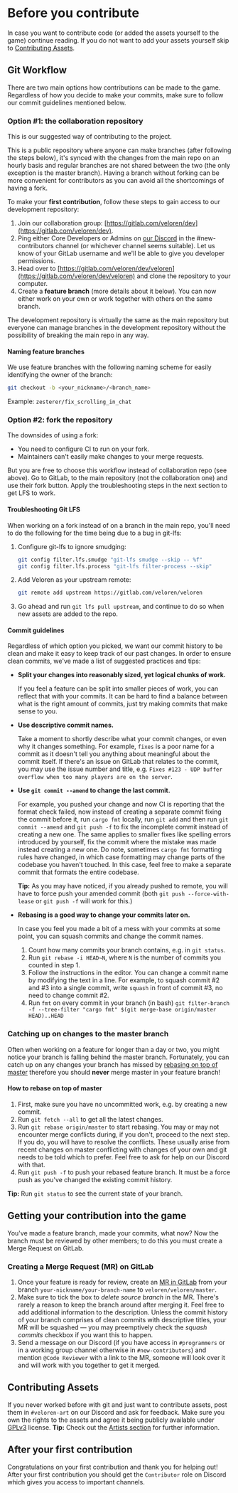 # Before you contribute

In case you want to contribute code (or added the assets yourself to the game) continue reading.
If you do not want to add your assets yourself skip to [Contributing Assets](#contributing-assets).

## Git Workflow

There are two main options how contributions can be made to the game.
Regardless of how you decide to make your commits, make sure to follow our commit guidelines mentioned below.

### Option #1: the collaboration repository

This is our suggested way of contributing to the project.

This is a public repository where anyone can make branches (after following the steps below),
it's synced with the changes from the main repo on an hourly basis and regular branches
are not shared between the two (the only exception is the master branch).
Having a branch without forking can be more convenient for contributors
as you can avoid all the shortcomings of having a fork.

To make your **first contribution**, follow these steps to gain access to our development repository:

1. Join our collaboration group: [https://gitlab.com/veloren/dev](https://gitlab.com/veloren/dev).
2. Ping either Core Developers or Admins on [our Discord](https://veloren.net/joinus) in the #new-contributors channel (or whichever channel seems suitable).
   Let us know of your GitLab username and we'll be able to give you developer permissions.
3. Head over to [https://gitlab.com/veloren/dev/veloren](https://gitlab.com/veloren/dev/veloren) and clone the repository to your computer.
4. Create a **feature branch** (more details about it below).
   You can now either work on your own or work together with others on the same branch.

The development repository is virtually the same as the main repository
but everyone can manage branches in the development repository without
the possibility of breaking the main repo in any way.

#### Naming feature branches

We use feature branches with the following naming scheme for easily identifying the owner of the branch:

```bash
git checkout -b <your_nickname>/<branch_name>
```

Example: `zesterer/fix_scrolling_in_chat`

### Option #2: fork the repository

The downsides of using a fork:

* You need to configure CI to run on your fork.
* Maintainers can't easily make changes to your merge requests.

But you are free to choose this workflow instead of collaboration repo (see above).
Go to GitLab, to the main repository (not the collaboration one) and use their fork button.
Apply the troubleshooting steps in the next section to get LFS to work.

#### Troubleshooting Git LFS

When working on a fork instead of on a branch in the main repo, you'll need to do the following for the time being due to a bug in git-lfs:

1. Configure git-lfs to ignore smudging:

    ```bash
    git config filter.lfs.smudge "git-lfs smudge --skip -- %f"
    git config filter.lfs.process "git-lfs filter-process --skip"
    ```

2. Add Veloren as your upstream remote:

    ```bash
    git remote add upstream https://gitlab.com/veloren/veloren
    ```

3. Go ahead and run `git lfs pull upstream`, and continue to do so when new assets are added to the repo.

#### Commit guidelines

Regardless of which option you picked, we want our
commit history to be clean and make it easy to keep track of our past changes.
In order to ensure clean commits, we've made a list of suggested practices and tips:

* **Split your changes into reasonably sized, yet logical chunks of work.**

    If you feel a feature can be split into smaller pieces of work, you can reflect that with your commits.
    It can be hard to find a balance between what is the right amount of commits, just try making commits that make sense to you.

* **Use descriptive commit names.**

    Take a moment to shortly describe what your commit changes, or even why it changes something.
    For example, `fixes` is a poor name for a commit as it doesn't tell you anything about meaningful about the commit itself.
    If there's an issue on GitLab that relates to the commit, you may use the issue number and title, e.g. `Fixes #123 - UDP buffer overflow when too many players are on the server`.

* **Use `git commit --amend` to change the last commit.**

    For example, you pushed your change and now CI is reporting that the format check failed,
    now instead of creating a separate commit fixing the commit before it,
    run `cargo fmt` locally, run `git add` and then run `git commit --amend` and `git push -f` to fix the incomplete commit instead of creating a new one.
    The same applies to smaller fixes like spelling errors introduced by yourself, fix the commit where the mistake was made instead creating a new one.
    Do note, sometimes `cargo fmt` formatting rules have changed, in which case formatting may change parts of the codebase you haven't touched.
    In this case, feel free to make a separate commit that formats the entire codebase.

    **Tip:** As you may have noticed, if you already pushed to remote, you will have to force push your amended commit (both `git push --force-with-lease` or `git push -f` will work for this.)

* **Rebasing is a good way to change your commits later on.**

    In case you feel you made a bit of a mess with your commits at some point, you can squash commits and change the commit names.
    1. Count how many commits your branch contains, e.g. in `git status`.
    2. Run `git rebase -i HEAD~N`, where `N` is the number of commits you counted in step 1.
    3. Follow the instructions in the editor. You can change a commit name by modifying the text in a line.
    For example, to squash commit #2 and #3 into a single commit, write `squash` in front of commit #3, no need to change commit #2.
    4. Run `fmt` on every commit in your branch (in bash)
        `git filter-branch -f --tree-filter "cargo fmt" $(git merge-base origin/master HEAD)..HEAD`

### Catching up on changes to the master branch

Often when working on a feature for longer than a day or two, you might notice your branch is falling behind the master branch.
Fortunately, you can catch up on any changes your branch has missed by [rebasing on top of master](https://www.atlassian.com/git/tutorials/merging-vs-rebasing) therefore you should **never** merge master in your feature branch!

#### How to rebase on top of master

1. First, make sure you have no uncommitted work, e.g. by creating a new commit.
2. Run `git fetch --all` to get all the latest changes.
3. Run `git rebase origin/master` to start rebasing.
    You may or may not encounter merge conflicts during, if you don't, proceed to the next step.
    If you do, you will have to resolve the conflicts. These usually arise from recent changes on
    master conflicting with changes of your own and git needs to be told which to prefer. Feel free to
    ask for help on our Discord with that.
4. Run `git push -f` to push your rebased feature branch. It must be a force push as you've changed the existing commit history.

**Tip:** Run `git status` to see the current state of your branch.

## Getting your contribution into the game

You've made a feature branch, made your commits, what now?
Now the branch must be reviewed by other members; to do this you must create a Merge Request on GitLab.

### Creating a Merge Request (MR) on GitLab

1. Once your feature is ready for review, create an [MR in GitLab](https://gitlab.com/groups/veloren/dev/-/merge_requests) from your branch `your-nickname/your-branch-name` to `veloren/veloren/master`.
2. Make sure to tick the box to *delete source branch* in the MR. There's rarely a reason to keep the branch around after merging it.
    Feel free to add additional information to the description.
    Unless the commit history of your branch comprises of clean commits with descriptive titles,
    your MR will be squashed — you may preemptively check the *squash commits* checkbox if you want this to happen.
3. Send a message on our Discord (if you have access in `#programmers` or in a working group channel otherwise in `#new-contributors`)
    and mention `@Code Reviewer` with a link to the MR, someone will look over it and will work with you together to get it merged.

## Contributing Assets

If you never worked before with git and just want to contribute assets,
post them in `#veloren-art` on our Discord and ask for feedback. Make sure you own the rights to the assets and agree it being publicly available under [GPLv3](https://choosealicense.com/licenses/gpl-3.0/) license.
**Tip:** Check out the [Artists section](artists) for further information.

## After your first contribution

Congratulations on your first contribution and thank you for helping out!
After your first contribution you should get the `Contributor` role on Discord which gives you access to important channels.
